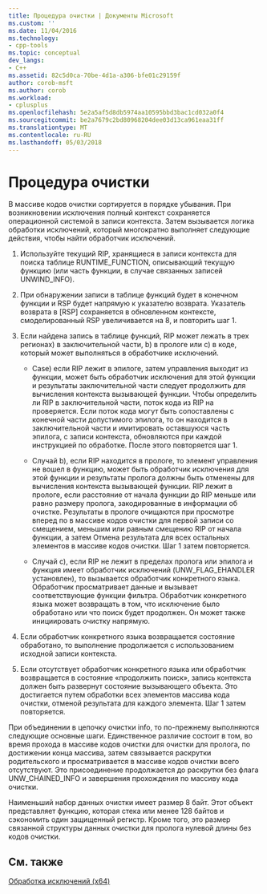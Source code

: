 ```yaml
---
title: Процедура очистки | Документы Microsoft
ms.custom: ''
ms.date: 11/04/2016
ms.technology:
- cpp-tools
ms.topic: conceptual
dev_langs:
- C++
ms.assetid: 82c5d0ca-70be-4d1a-a306-bfe01c29159f
author: corob-msft
ms.author: corob
ms.workload:
- cplusplus
ms.openlocfilehash: 5e2a5af5d8db5974aa10595bbd3bac1cd032a0f4
ms.sourcegitcommit: be2a7679c2bd80968204dee03d13ca961eaa31ff
ms.translationtype: MT
ms.contentlocale: ru-RU
ms.lasthandoff: 05/03/2018
---
```

# <a name="unwind-procedure"></a>Процедура очистки
В массиве кодов очистки сортируется в порядке убывания. При возникновении исключения полный контекст сохраняется операционной системой в записи контекста. Затем вызывается логика обработки исключений, который многократно выполняет следующие действия, чтобы найти обработчик исключений.  
  
1.  Используйте текущий RIP, хранящиеся в записи контекста для поиска таблице RUNTIME_FUNCTION, описывающий текущую функцию (или часть функции, в случае связанных записей UNWIND_INFO).  
  
2.  При обнаружении записи в таблице функций будет в конечном функции и RSP будет напрямую к указателю возврата. Указатель возврата в [RSP] сохраняется в обновленном контексте, смоделированный RSP увеличивается на 8, и повторить шаг 1.  
  
3.  Если найдена запись в таблице функций, RIP может лежать в трех регионах) в заключительной части, b) в прологе или c) в коде, который может выполняться в обработчике исключений.  
  
    -   Case) если RIP лежит в эпилоге, затем управления выходит из функции, может быть обработчик исключения для этой функции и результаты заключительной части следует продолжить для вычисления контекста вызывающей функции. Чтобы определить ли RIP в заключительной части, поток кода из RIP на проверяется. Если поток кода могут быть сопоставлены с конечной части допустимого эпилога, то он находится в заключительной части и имитировать оставшуюся часть эпилога, с записи контекста, обновляются при каждой инструкцией по обработке. После этого повторяется шаг 1.  
  
    -   Случай b), если RIP находится в прологе, то элемент управления не вошел в функцию, может быть обработчик исключения для этой функции и результаты пролога должны быть отменены для вычисления контекста вызывающей функции. RIP лежит в прологе, если расстояние от начала функции до RIP меньше или равно размеру пролога, закодированные в информации об очистке. Результаты в прологе очищаются при просмотре вперед по в массиве кодов очистки для первой записи со смещением, меньшим или равным смещению RIP от начала функции, а затем Отмена результата для всех остальных элементов в массиве кодов очистки. Шаг 1 затем повторяется.  
  
    -   Случай c), если RIP не лежит в пределах пролога или эпилога и функция имеет обработчик исключений (UNW_FLAG_EHANDLER установлен), то вызывается обработчик конкретного языка. Обработчик просматривает данные и вызывает соответствующие функции фильтра. Обработчик конкретного языка может возвращать в том, что исключение было обработано или что поиск будет продолжен. Он может также инициировать очистку напрямую.  
  
4.  Если обработчик конкретного языка возвращается состояние обработано, то выполнение продолжается с использованием исходной записи контекста.  
  
5.  Если отсутствует обработчик конкретного языка или обработчик возвращается в состояние «продолжить поиск», запись контекста должен быть развернут состояние вызывающего объекта. Это достигается путем обработки всех элементов массива кода очистки, отменой результата для каждого элемента. Шаг 1 затем повторяется.  
  
 При объединении в цепочку очистки info, то по-прежнему выполняются следующие основные шаги. Единственное различие состоит в том, во время прохода в массиве кодов очистки для очистки для пролога, по достижении конца массива, затем связывается раскрутки родительского и просматривается в массиве кодов очистки всего отсутствуют. Это присоединение продолжается до раскрутки без флага UNW_CHAINED_INFO и завершения прохождения по массиву кода очистки.  
  
 Наименьший набор данных очистки имеет размер 8 байт. Этот объект представляет функцию, которая стека или менее 128 байтов и сэкономить один защищенный регистр. Кроме того, это размер связанной структуры данных очистки для пролога нулевой длины без кодов очистки.  
  
## <a name="see-also"></a>См. также  
 [Обработка исключений (x64)](../build/exception-handling-x64.md)